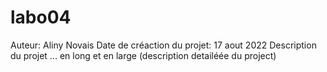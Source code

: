# labo04
Auteur: Aliny Novais
Date de créaction du projet: 17 aout 2022
Description du projet ... en long et en large (description detailéée du project)
